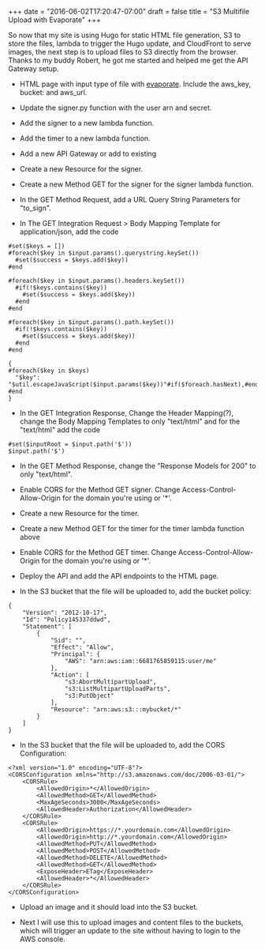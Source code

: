 +++
date = "2016-06-02T17:20:47-07:00"
draft = false
title = "S3 Multifile Upload with Evaporate"
+++

So now that my site is using Hugo for static HTML file generation, S3 to store the files, lambda to trigger the Hugo update, and CloudFront to serve images, the next step is to upload files to S3 directly from the browser.
Thanks to my buddy Robert, he got me started and helped me get the API Gateway setup.

* HTML page with input type of file with [evaporate](https://github.com/TTLabs/EvaporateJS). Include the aws_key, bucket: and aws_url.

* Update the signer.py function with the user arn and secret.

* Add the signer to a new lambda function.

* Add the timer to a new lambda function.

* Add a new API Gateway or add to existing

* Create a new Resource for the signer.

* Create a new Method GET for the signer for the signer lambda function.

* In the GET Method Request, add a URL Query String Parameters for "to_sign".
   
* In The GET Integration Request > Body Mapping Template for application/json, add the code

```
#set($keys = [])
#foreach($key in $input.params().querystring.keySet())
  #set($success = $keys.add($key))
#end

#foreach($key in $input.params().headers.keySet())
  #if(!$keys.contains($key))
    #set($success = $keys.add($key))
  #end
#end

#foreach($key in $input.params().path.keySet())
  #if(!$keys.contains($key))
    #set($success = $keys.add($key))
  #end
#end

{
#foreach($key in $keys)
  "$key": "$util.escapeJavaScript($input.params($key))"#if($foreach.hasNext),#end
#end
}
```
  
* In the GET Integration Response, Change the Header Mapping(?), change the Body    Mapping Templates to only "text/html" and for the "text/html" add the code
   
```
#set($inputRoot = $input.path('$'))
$input.path('$')
```

* In the GET Method Response, change the "Response Models for 200" to only "text/html".

* Enable CORS for the Method GET signer. Change Access-Control-Allow-Origin for the domain you're using or '*'.

* Create a new Resource for the timer.

* Create a new Method GET for the timer for the timer lambda function above

* Enable CORS for the Method GET timer. Change Access-Control-Allow-Origin for the domain you're using or '*'.

* Deploy the API and add the API endpoints to the HTML page.

* In the S3 bucket that the file will be uploaded to, add the bucket policy:

```
{
    "Version": "2012-10-17",
    "Id": "Policy145337ddwd",
    "Statement": [
        {
            "Sid": "",
            "Effect": "Allow",
            "Principal": {
                "AWS": "arn:aws:iam::6681765859115:user/me"
            },
            "Action": [
                "s3:AbortMultipartUpload",
                "s3:ListMultipartUploadParts",
                "s3:PutObject"
            ],
            "Resource": "arn:aws:s3:::mybucket/*"
        }
    ]
}
```

* In the S3 bucket that the file will be uploaded to, add the CORS Configuration:

```
<?xml version="1.0" encoding="UTF-8"?>
<CORSConfiguration xmlns="http://s3.amazonaws.com/doc/2006-03-01/">
    <CORSRule>
        <AllowedOrigin>*</AllowedOrigin>
        <AllowedMethod>GET</AllowedMethod>
        <MaxAgeSeconds>3000</MaxAgeSeconds>
        <AllowedHeader>Authorization</AllowedHeader>
    </CORSRule>
    <CORSRule>
        <AllowedOrigin>https://*.yourdomain.com</AllowedOrigin>
        <AllowedOrigin>http://*.yourdomain.com</AllowedOrigin>
        <AllowedMethod>PUT</AllowedMethod>
        <AllowedMethod>POST</AllowedMethod>
        <AllowedMethod>DELETE</AllowedMethod>
        <AllowedMethod>GET</AllowedMethod>
        <ExposeHeader>ETag</ExposeHeader>
        <AllowedHeader>*</AllowedHeader>
    </CORSRule>
</CORSConfiguration>
```

* Upload an image and it should load into the S3 bucket.

* Next I will use this to upload images and content files to the buckets, which will trigger an update to the site without having to login to the AWS console.